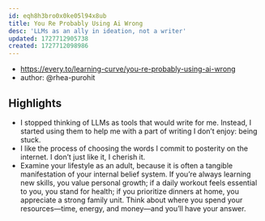 ```yaml
---
id: eqh8h3bro0x0ke05l94x8ub
title: You Re Probably Using Ai Wrong
desc: 'LLMs as an ally in ideation, not a writer'
updated: 1727712905738
created: 1727712098986
---
```


- https://every.to/learning-curve/you-re-probably-using-ai-wrong
- author: @rhea-purohit

## Highlights

- I stopped thinking of LLMs as tools that would write for me. Instead, I started using them to help me with a part of writing I don’t enjoy: being stuck.
- I like the process of choosing the words I commit to posterity on the internet. I don’t just like it, I cherish it.
- Examine your lifestyle as an adult, because it is often a tangible manifestation of your internal belief system. If you’re always learning new skills, you value personal growth; if a daily workout feels essential to you, you stand for health; if you prioritize dinners at home, you appreciate a strong family unit. Think about where you spend your resources—time, energy, and money—and you’ll have your answer.